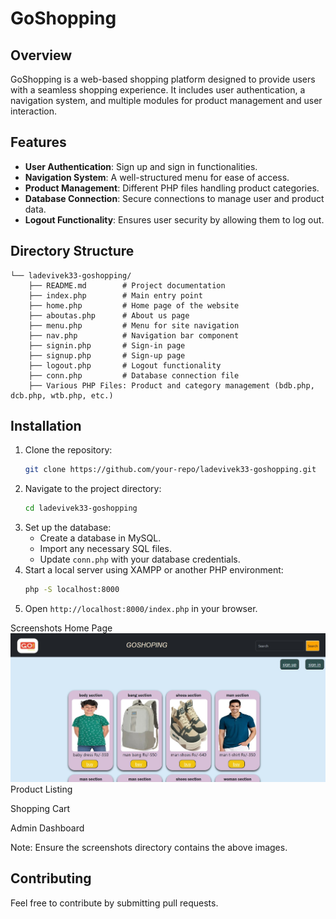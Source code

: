 # GoShopping

## Overview
GoShopping is a web-based shopping platform designed to provide users with a seamless shopping experience. It includes user authentication, a navigation system, and multiple modules for product management and user interaction.

## Features
- **User Authentication**: Sign up and sign in functionalities.
- **Navigation System**: A well-structured menu for ease of access.
- **Product Management**: Different PHP files handling product categories.
- **Database Connection**: Secure connections to manage user and product data.
- **Logout Functionality**: Ensures user security by allowing them to log out.

## Directory Structure

```
└── ladevivek33-goshopping/
    ├── README.md        # Project documentation
    ├── index.php        # Main entry point
    ├── home.php         # Home page of the website
    ├── aboutas.php      # About us page
    ├── menu.php         # Menu for site navigation
    ├── nav.php          # Navigation bar component
    ├── signin.php       # Sign-in page
    ├── signup.php       # Sign-up page
    ├── logout.php       # Logout functionality
    ├── conn.php         # Database connection file
    ├── Various PHP Files: Product and category management (bdb.php, dcb.php, wtb.php, etc.)
```

## Installation
1. Clone the repository:
   ```sh
   git clone https://github.com/your-repo/ladevivek33-goshopping.git
   ```
2. Navigate to the project directory:
   ```sh
   cd ladevivek33-goshopping
   ```
3. Set up the database:
   - Create a database in MySQL.
   - Import any necessary SQL files.
   - Update `conn.php` with your database credentials.
4. Start a local server using XAMPP or another PHP environment:
   ```sh
   php -S localhost:8000
   ```
5. Open `http://localhost:8000/index.php` in your browser.

Screenshots
Home Page
![goshopping Interface](homeo.jpg)
Product Listing

Shopping Cart

Admin Dashboard

Note: Ensure the screenshots directory contains the above images.

## Contributing
Feel free to contribute by submitting pull requests.

